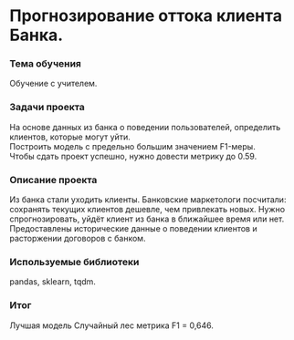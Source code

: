 # Прогнозирование оттока клиента Банка.

### Тема обучения
Обучение с учителем.

### Задачи проекта
На основе данных из банка о поведении пользователей, определить клиентов, которые могут уйти.  
Построить модель с предельно большим значением F1-меры.   
Чтобы сдать проект успешно, нужно довести метрику до 0.59.  


### Описание проекта
Из банка стали уходить клиенты. Банковские маркетологи посчитали: сохранять текущих клиентов дешевле, чем привлекать новых.
Нужно спрогнозировать, уйдёт клиент из банка в ближайшее время или нет. Предоставлены исторические данные о поведении клиентов и расторжении договоров с банком.

### Используемые библиотеки
pandas, sklearn, tqdm.


### Итог
Лучшая модель Случайный лес метрика F1 = 0,646.

